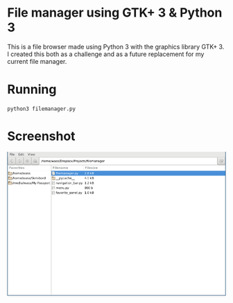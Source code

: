 # File manager using GTK+ 3 & Python 3

This is a file browser made using Python 3 with the graphics library GTK+ 3. I created this both as a challenge and as a future replacement for my current file manager.

# Running

    python3 filemanager.py

# Screenshot

![Application screenshot](screenshot.png)
